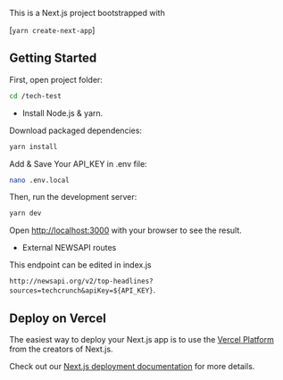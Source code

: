 This is a Next.js project bootstrapped with

[`yarn create-next-app`]

## Getting Started

First, open project folder:

```bash
cd /tech-test
```
- Install Node.js & yarn.

Download packaged dependencies:

```bash
yarn install
```
Add & Save Your API_KEY in .env file:

```bash
nano .env.local
```
Then, run the development server:

```bash
yarn dev
```

Open [http://localhost:3000](http://localhost:3000) with your browser to see the result.

- External NEWSAPI routes

This endpoint can be edited in index.js

`http://newsapi.org/v2/top-headlines?sources=techcrunch&apiKey=${API_KEY}`.


## Deploy on Vercel

The easiest way to deploy your Next.js app is to use the [Vercel Platform](https://vercel.com/import?utm_medium=default-template&filter=next.js&utm_source=create-next-app&utm_campaign=create-next-app-readme) from the creators of Next.js.

Check out our [Next.js deployment documentation](https://nextjs.org/docs/deployment) for more details.
